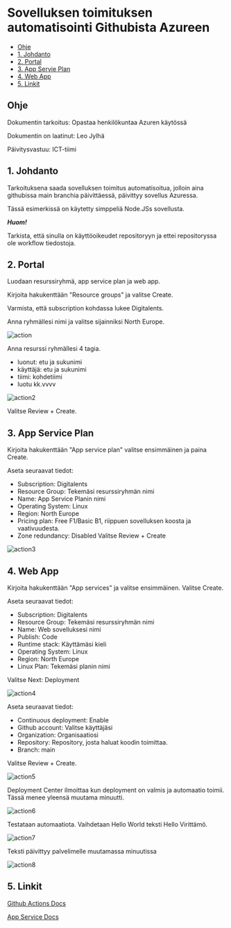 # Sovelluksen toimituksen automatisointi Githubista Azureen


- [Ohje](#ohje)
- [1. Johdanto](#1-johdanto)
- [2. Portal](#2-portal)
- [3. App Servie Plan](#3-app-service-plan)
- [4. Web App](#4-web-app)
- [5. Linkit](#5-linkit)

## Ohje

Dokumentin tarkoitus: Opastaa henkilökuntaa Azuren käytössä

Dokumentin on laatinut: Leo Jylhä

Päivitysvastuu: ICT-tiimi

## 1. Johdanto

Tarkoituksena saada sovelluksen toimitus automatisoitua, jolloin aina githubissa main branchia päivittäessä, päivittyy sovellus Azuressa. 

Tässä esimerkissä on käytetty simppeliä Node.JSs sovellusta.

***Huom!***

Tarkista, että sinulla on käyttöoikeudet repositoryyn ja ettei repositoryssa ole workflow tiedostoja.

## 2. Portal

Luodaan resurssiryhmä, app service plan ja web app.

Kirjoita hakukenttään "Resource groups" ja valitse Create.

Varmista, että subscription kohdassa lukee Digitalents.

Anna ryhmällesi nimi ja valitse sijainniksi North Europe.

![action](kuvat/action.png)


Anna resurssi ryhmällesi 4 tagia.
- luonut: etu ja sukunimi
- käyttäjä: etu ja sukunimi
- tiimi: kohdetiimi
- luotu kk.vvvv

![action2](kuvat/action2.png)

Valitse Review + Create.


## 3. App Service Plan

Kirjoita hakukenttään "App service plan" valitse ensimmäinen ja paina Create.

Aseta seuraavat tiedot:

- Subscription: Digitalents
- Resource Group: Tekemäsi resurssiryhmän nimi
- Name: App Service Planin nimi
- Operating System: Linux
- Region: North Europe
- Pricing plan: Free F1/Basic B1, riippuen sovelluksen koosta ja vaativuudesta.
- Zone redundancy: Disabled
  Valitse Review + Create

![action3](kuvat/action3.png)

## 4. Web App

Kirjoita hakukenttään "App services" ja valitse ensimmäinen. Valitse Create.

Aseta seuraavat tiedot:

- Subscription: Digitalents
- Resource Group: Tekemäsi resurssiryhmän nimi
- Name: Web sovelluksesi nimi
- Publish: Code
- Runtime stack: Käyttämäsi kieli
- Operating System: Linux
- Region: North Europe
- Linux Plan: Tekemäsi planin nimi

Valitse Next: Deployment

![action4](kuvat/action4.png)

Aseta seuraavat tiedot:

- Continuous deployment: Enable
- Github account: Valitse käyttäjäsi
- Organization: Organisaatiosi
- Repository: Repository, josta haluat koodin toimittaa.
- Branch: main

Valitse Review + Create.

![action5](kuvat/action5.png)

Deployment Center ilmoittaa kun deployment on valmis ja automaatio toimii. Tässä menee yleensä muutama minuutti.

![action6](kuvat/action6.png)

Testataan automaatiota.
Vaihdetaan Hello World teksti Hello Virittämö.

![action7](kuvat/actions7.png)

Teksti päivittyy palvelimelle muutamassa minuutissa

![action8](kuvat/actions8.png)

## 5. Linkit


[Github Actions Docs](https://docs.github.com/en/actions)


[App Service Docs](https://learn.microsoft.com/en-us/azure/app-service/)
